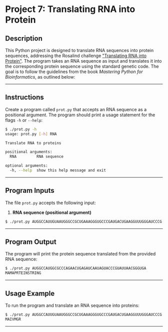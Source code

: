 # Project 7: Translating RNA into Protein

## Description

This Python project is designed to translate RNA sequences into protein sequences, addressing the Rosalind challenge ["Translating RNA into Protein"](https://rosalind.info/problems/prot/). The program takes an RNA sequence as input and translates it into the corresponding protein sequence using the standard genetic code. The goal is to follow the guidelines from the book *Mastering Python for Bioinformatics*, as outlined below:

---

## Instructions

Create a program called `prot.py` that accepts an RNA sequence as a positional argument. The program should print a usage statement for the flags `-h` or `--help`:

```sh
$ ./prot.py -h
usage: prot.py [-h] RNA

Translate RNA to proteins

positional arguments:
  RNA         RNA sequence

optional arguments:
  -h, --help  show this help message and exit
```

---

## Program Inputs

The file `prot.py` accepts the following input:

1. **RNA sequence (positional argument)**

```sh
$ ./prot.py AUGGCCAUUGUAAUGGGCCGCUGAAAGGGUGCCCGAUGACUGAAGGUUUGGGAUCCCG
```

---

## Program Output

The program will print the protein sequence translated from the provided RNA sequence:

```sh
$ ./prot.py AUGGCCAUGGCGCCCAGAACUGAGAUCAAUAGUACCCGUAUUAACGGGUGA
MAMAPRTEINSTRING
```

---

## Usage Example

To run the program and translate an RNA sequence into proteins:

```sh
$ ./prot.py AUGGCCAUUGUAAUGGGCCGCUGAAAGGGUGCCCGAUGACUGAAGGUUUGGGAUCCCG
MAIVMGR
```

---
